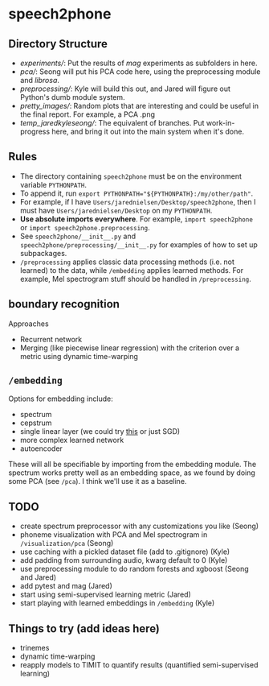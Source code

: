 # speech2phone

## Directory Structure

- *experiments/*: Put the results of *mag* experiments as subfolders in here.
- *pca/*: Seong will put his PCA code here, using the preprocessing module and *librosa*.
- *preprocessing/*: Kyle will build this out, and Jared will figure out Python's dumb module system.
- *pretty_images/*: Random plots that are interesting and could be useful in the final report. For example, a PCA .png
- *temp_jaredkyleseong/*: The equivalent of branches. Put work-in-progress here, and bring it out into the main system when it's done.

## Rules

- The directory containing `speech2phone` must be on the environment variable `PYTHONPATH`.
- To append it, run `export PYTHONPATH="${PYTHONPATH}:/my/other/path"`.
- For example, if I have `Users/jarednielsen/Desktop/speech2phone`, then I must have `Users/jarednielsen/Desktop` on my `PYTHONPATH`.
- **Use absolute imports everywhere**. For example, `import speech2phone` or `import speech2phone.preprocessing`.
- See `speech2phone/__init__.py` and `speech2phone/preprocessing/__init__.py` for examples of how to set up subpackages.
- `/preprocessing` applies classic data processing methods (i.e. not learned) to the data, while `/embedding` applies learned methods. For example, Mel spectrogram stuff should be handled in `/preprocessing`.

## boundary recognition

Approaches

- Recurrent network
- Merging (like piecewise linear regression) with the criterion over a metric using dynamic time-warping

## `/embedding`

Options for embedding include:

- spectrum
- cepstrum
- single linear layer (we could try [this](https://ai.stanford.edu/~ang/papers/nips02-metric.pdf) or just SGD)
- more complex learned network
- autoencoder

These will all be specifiable by importing from the embedding module. The spectrum works pretty well as an embedding space, as we found by doing some PCA (see `/pca`). I think we'll use it as a baseline.

## TODO

- create spectrum preprocessor with any customizations you like (Seong)
- phoneme visualization with PCA and Mel spectrogram in `/visualization/pca` (Seong)
- use caching with a pickled dataset file (add to .gitignore) (Kyle)
- add padding from surrounding audio, kwarg default to 0 (Kyle)
- use preprocessing module to do random forests and xgboost (Seong and Jared)
- add pytest and mag (Jared)
- start using semi-supervised learning metric (Jared)
- start playing with learned embeddings in `/embedding` (Kyle)

## Things to try (add ideas here)

- trinemes
- dynamic time-warping
- reapply models to TIMIT to quantify results (quantified semi-supervised learning)
